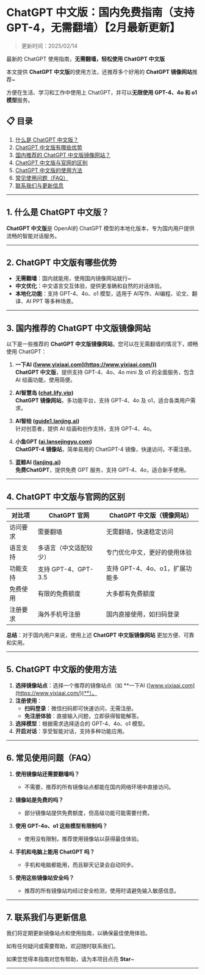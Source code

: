 # ChatGPT 中文版：国内免费指南（支持GPT-4，无需翻墙）【2月最新更新】

> 更新时间：2025/02/14

最新的 ChatGPT 使用指南，**无需翻墙，轻松使用 ChatGPT 中文版**

本文提供 **ChatGPT 中文版**的使用方法，还推荐多个好用的 **ChatGPT 镜像网站**推荐~

方便在生活、学习和工作中使用上 ChatGPT，并可以**无限使用 GPT-4、4o 和 o1 模型**服务。

## 📋 目录

1. [什么是 ChatGPT 中文版？](#1-什么是-chatgpt中文版)
2. [ChatGPT 中文版有哪些优势](#2-chatgpt-中文版有哪些优势)
3. [国内推荐的 ChatGPT 中文版镜像网站？](#3-国内推荐的-ChatGPT-中文版镜像网站)
4. [ChatGPT 中文版与官网的区别](#4-chatgpt-中文版与官网的区别)
5. [ChatGPT 中文版的使用方法](#5-chatgpt-中文版的使用方法)
6. [常见使用问题（FAQ）](#6-常见使用问题-faq)
7. [联系我们与更新信息](#7-联系我们与更新信息)

---

## 1. 什么是 ChatGPT 中文版？

**ChatGPT 中文版**是 OpenAI的 ChatGPT 模型的本地化版本，专为国内用户提供流畅的智能对话服务。

---

## 2. ChatGPT 中文版有哪些优势

- **无需翻墙**：国内就能用，使用国内镜像网站就行~
- **中文优化**：中文语言交互体验，提供更准确和自然的对话体验。
- **本地化功能**：支持 GPT-4、4o、o1 模型，适用于 AI写作、AI编程、论文、翻译、AI PPT 等多种场景。
---

## 3. 国内推荐的 ChatGPT 中文版镜像网站

以下是一些推荐的 **ChatGPT 中文版镜像网站**，您可以在无需翻墙的情况下，顺畅使用 ChatGPT：

1. **一下AI ([www.yixiaai.com](https://www.yixiaai.com/))**  
   **ChatGPT 中文版**，提供支持 GPT-4、4o、4o mini 及 o1 的全面服务，包含 AI 绘画功能，使用简便。

2. **AI智慧岛 ([chat.lify.vip](https://chat.lify.vip/))**  
   **ChatGPT 镜像网站**，多功能平台，支持 GPT-4、4o 及 o1，适合各类用户需求。

3. **AI智绘 ([guide1.lanjing.ai](https://guide1.lanjing.ai/))**  
   针对创意者，提供 AI 绘画和创作支持，支持 GPT-4、4o。

4. **小鱼GPT ([ai.lansejingyu.com](https://ai.lansejingyu.com/))**  
   **ChatGPT-4 镜像站**，简单易用的 ChatGPT-4 镜像，快速访问，不需注册。

5. **蓝鲸AI ([lanjing.ai](https://lanjing.ai/))**  
   **免费ChatGPT**，提供免费 GPT 服务，支持 GPT-4、4o，适合新手使用。

---

## 4. ChatGPT 中文版与官网的区别

| 对比项          | ChatGPT 官网                     | ChatGPT 中文版（镜像网站）         |
|-----------------|---------------------------------|-----------------------------------|
| 访问要求        | 需要翻墙                         | 无需翻墙，快速稳定访问            |
| 语言支持        | 多语言（中文适配较少）           | 专门优化中文，更好的使用体验                      |
| 功能支持        | 支持 GPT-4、GPT-3.5              | 支持 GPT-4、4o、o1，扩展功能多      |
| 免费使用        | 有限的免费额度                  | 大多都有免费额度        |
| 注册要求        | 海外手机号注册                  | 国内直接使用，如扫码登录          |

**总结**：对于国内用户来说，使用上述 **ChatGPT 中文版镜像网站** 更加方便、可靠和实用。

---

## 5. ChatGPT 中文版的使用方法

1. **选择镜像站点**：选择一个推荐的镜像站点（如 **一下AI ([www.yixiaai.com](https://www.yixiaai.com/))**）。
2. **注册使用**：
   - **扫码登录**：微信扫码即可快速访问，无需注册。
   - **免注册体验**：直接输入问题，立即获得智能解答。
3. **选择模型**：根据需求选择适合的 GPT-4、4o、o1 模型。
4. **开启对话**：享受智能对话，支持多种功能应用。

---

## 6. 常见使用问题（FAQ）

1. **使用镜像站还需要翻墙吗？**
   - 不需要，推荐的所有镜像站点都能在国内网络环境中直接访问。

2. **镜像站是免费的吗？**
   - 部分镜像站提供免费额度，但高级功能可能需要付费。

3. **使用 GPT-4o、o1 这些模型有限制吗？**
   - 使用没有限制，推荐使用镜像站以获得最佳体验。

4. **手机和电脑上能用 ChatGPT 吗？**
   - 手机和电脑都能用，而且聊天记录会自动同步。

5. **使用这些镜像站安全吗？**
   - 推荐的所有镜像站均经过安全检测，使用时请避免输入敏感信息。

---

## 7. 联系我们与更新信息

我们将定期更新镜像站点和使用指南，以确保最佳使用体验。

如有任何疑问或需要帮助，欢迎随时联系我们。

如果您觉得本指南对您有帮助，请为本项目点亮 **Star**~

---
